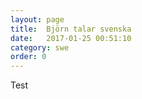 ```yaml
---
layout: page
title:  Björn talar svenska
date:   2017-01-25 00:51:10
category: swe
order: 0
---
```


Test

